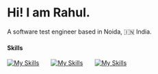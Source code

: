 # Hi! I am Rahul.
A software test engineer based in Noida, 🇮🇳 India.

#### Skills

[![My Skills](https://skillicons.dev/icons?i=selenium,gherkin,postman)](https://skillicons.dev) &nbsp;&nbsp;&nbsp;&nbsp;&nbsp; [![My Skills](https://skillicons.dev/icons?i=githubactions,jenkins,mysql)](https://skillicons.dev)    &nbsp;&nbsp;&nbsp;&nbsp;&nbsp; [![My Skills](https://skillicons.dev/icons?i=java,js,ts)](https://skillicons.dev) 
<br/>
